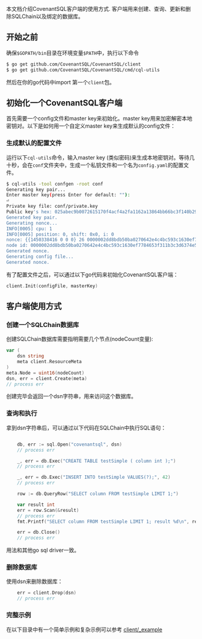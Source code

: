 本文档介绍CovenantSQL客户端的使用方式. 客户端用来创建、查询、更新和删除SQLChain以及绑定的数据库。

## 开始之前

确保`$GOPATH/bin`目录在环境变量`$PATH`中，执行以下命令

```bash
$ go get github.com/CovenantSQL/CovenantSQL/client
$ go get github.com/CovenantSQL/CovenantSQL/cmd/cql-utils
```

然后在你的go代码中import 第一个`client`包。


## 初始化一个CovenantSQL客户端

首先需要一个config文件和master key来初始化。master key用来加密解密本地密钥对。以下是如何用一个自定义master key来生成默认的config文件：

### 生成默认的配置文件

运行以下`cql-utils`命令，输入master key (类似密码)来生成本地密钥对。等待几十秒，会在`conf`文件夹中，生成一个私钥文件和一个名为`config.yaml`的配置文件。

```bash
$ cql-utils -tool confgen -root conf
Generating key pair...
Enter master key(press Enter for default: ""):
⏎
Private key file: conf/private.key
Public key's hex: 025abec9b0072615170f4acf4a2fa1162a13864bb66bc3f140b29f6bf50ceafc75
Generated key pair.
Generating nonce...
INFO[0005] cpu: 1
INFO[0005] position: 0, shift: 0x0, i: 0
nonce: {{1450338416 0 0 0} 26 0000002dd8bdb50ba0270642e4c4bc593c1630ef7784653f311b3c3d6374e514}
node id: 0000002dd8bdb50ba0270642e4c4bc593c1630ef7784653f311b3c3d6374e514
Generated nonce.
Generating config file...
Generated nonce.
```

有了配置文件之后，可以通过以下go代码来初始化CovenantSQL客户端：

```go
client.Init(configFile, masterKey)
```

## 客户端使用方式

### 创建一个SQLChain数据库

创建SQLChain数据库需要指明需要几个节点(nodeCount变量):

```go
var (
	dsn string
	meta client.ResourceMeta
)
meta.Node = uint16(nodeCount)
dsn, err = client.Create(meta)
// process err
```
创建完毕会返回一个dsn字符串，用来访问这个数据库。

### 查询和执行

拿到dsn字符串后，可以通过以下代码在SQLChain中执行SQL语句：

```go

	db, err := sql.Open("covenantsql", dsn)
	// process err

	_, err = db.Exec("CREATE TABLE testSimple ( column int );")
	// process err

	_, err = db.Exec("INSERT INTO testSimple VALUES(?);", 42)
	// process err

	row := db.QueryRow("SELECT column FROM testSimple LIMIT 1;")

	var result int
	err = row.Scan(&result)
	// process err
	fmt.Printf("SELECT column FROM testSimple LIMIT 1; result %d\n", result)

	err = db.Close()
	// process err

```
用法和其他go sql driver一致。

### 删除数据库

使用dsn来删除数据库：

```go
	err = client.Drop(dsn)
	// process err
```

### 完整示例

在以下目录中有一个简单示例和复杂示例可以参考 [client/_example](_example/)